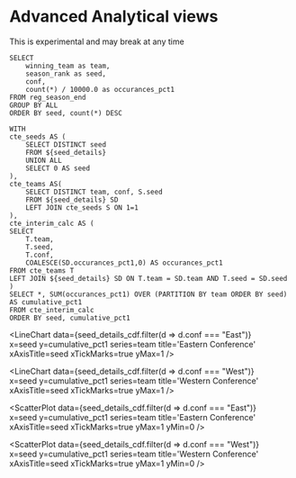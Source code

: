 # Advanced Analytical views 

This is experimental and may break at any time

```seed_details
SELECT
    winning_team as team,
    season_rank as seed,
    conf,
    count(*) / 10000.0 as occurances_pct1
FROM reg_season_end
GROUP BY ALL
ORDER BY seed, count(*) DESC
```

```seed_details_cdf
WITH 
cte_seeds AS (
    SELECT DISTINCT seed
    FROM ${seed_details}
    UNION ALL
    SELECT 0 AS seed
),
cte_teams AS(
    SELECT DISTINCT team, conf, S.seed
    FROM ${seed_details} SD
    LEFT JOIN cte_seeds S ON 1=1
),
cte_interim_calc AS (
SELECT 
    T.team, 
    T.seed, 
    T.conf, 
    COALESCE(SD.occurances_pct1,0) AS occurances_pct1
FROM cte_teams T
LEFT JOIN ${seed_details} SD ON T.team = SD.team AND T.seed = SD.seed
)
SELECT *, SUM(occurances_pct1) OVER (PARTITION BY team ORDER BY seed) AS cumulative_pct1
FROM cte_interim_calc
ORDER BY seed, cumulative_pct1
```

<LineChart 
    data={seed_details_cdf.filter(d => d.conf === "East")}  
    x=seed 
    y=cumulative_pct1
    series=team
    title='Eastern Conference'
    xAxisTitle=seed
    xTickMarks=true
    yMax=1
/>

<LineChart 
    data={seed_details_cdf.filter(d => d.conf === "West")}  
    x=seed 
    y=cumulative_pct1
    series=team
    title='Western Conference'
    xAxisTitle=seed
    xTickMarks=true
    yMax=1
/>

<ScatterPlot 
    data={seed_details_cdf.filter(d => d.conf === "East")}  
    x=seed 
    y=cumulative_pct1
    series=team
    title='Eastern Conference'
    xAxisTitle=seed
    xTickMarks=true
    yMax=1
    yMin=0
/>

<ScatterPlot 
    data={seed_details_cdf.filter(d => d.conf === "West")}  
    x=seed 
    y=cumulative_pct1
    series=team
    title='Western Conference'
    xAxisTitle=seed
    xTickMarks=true
    yMax=1
    yMin=0
/>